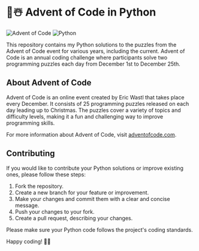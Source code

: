# 🎄☃️ Advent of Code in Python

![Advent of Code](https://img.shields.io/badge/Advent%20of%20Code-201X%20to%202023-brightgreen) 
![Python](https://img.shields.io/badge/Python-3.x-blue)

This repository contains my Python solutions to the puzzles from the Advent of Code event for various years, including the current. Advent of Code is an annual coding challenge where participants solve two programming puzzles each day from December 1st to December 25th.

## About Advent of Code

Advent of Code is an online event created by Eric Wastl that takes place every December. It consists of 25 programming puzzles released on each day leading up to Christmas. The puzzles cover a variety of topics and difficulty levels, making it a fun and challenging way to improve programming skills.

For more information about Advent of Code, visit [adventofcode.com](https://adventofcode.com/).

## Contributing

If you would like to contribute your Python solutions or improve existing ones, please follow these steps:

1. Fork the repository.
2. Create a new branch for your feature or improvement.
3. Make your changes and commit them with a clear and concise message.
4. Push your changes to your fork.
5. Create a pull request, describing your changes.

Please make sure your Python code follows the project's coding standards.

Happy coding! 🎄✨
